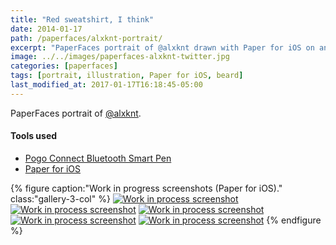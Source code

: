 ```yaml
---
title: "Red sweatshirt, I think"
date: 2014-01-17
path: /paperfaces/alxknt-portrait/
excerpt: "PaperFaces portrait of @alxknt drawn with Paper for iOS on an iPad."
image: ../../images/paperfaces-alxknt-twitter.jpg
categories: [paperfaces]
tags: [portrait, illustration, Paper for iOS, beard]
last_modified_at: 2017-01-17T16:18:45-05:00
---
```


PaperFaces portrait of [@alxknt](https://twitter.com/alxknt).

#### Tools used

- [Pogo Connect Bluetooth Smart Pen](https://www.amazon.com/gp/product/B009K448L4/ref=as_li_ss_tl?ie=UTF8&camp=1789&creative=390957&creativeASIN=B009K448L4&linkCode=as2&tag=mademist-20)
- [Paper for iOS](https://paper.bywetransfer.com/)

{% figure caption:"Work in progress screenshots (Paper for iOS)." class:"gallery-3-col" %}
[![Work in process screenshot](../../images/paperfaces-alxknt-process-1-750.jpg)](../../images/paperfaces-alxknt-process-1-lg.jpg)
[![Work in process screenshot](../../images/paperfaces-alxknt-process-2-600.jpg)](../../images/paperfaces-alxknt-process-2-lg.jpg)
[![Work in process screenshot](../../images/paperfaces-alxknt-process-3-600.jpg)](../../images/paperfaces-alxknt-process-3-lg.jpg)
[![Work in process screenshot](../../images/paperfaces-alxknt-process-4-600.jpg)](../../images/paperfaces-alxknt-process-4-lg.jpg)
[![Work in process screenshot](../../images/paperfaces-alxknt-process-5-600.jpg)](../../images/paperfaces-alxknt-process-5-lg.jpg)
{% endfigure %}
